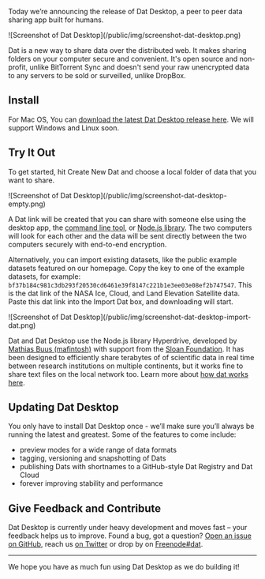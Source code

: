 Today we’re announcing the release of Dat Desktop, a peer to peer data sharing app built for humans.

<div class="screenshot-blog">
  ![Screenshot of Dat Desktop](/public/img/screenshot-dat-desktop.png)
</div>

Dat is a new way to share data over the distributed web.
It makes sharing folders on your computer secure and convenient. It's open source and non-profit, unlike BitTorrent Sync and doesn't send your raw unencrypted data to any servers to be sold or surveilled, unlike DropBox.

## Install

For Mac OS, You can [download the latest Dat Desktop release here](https://github.com/datproject/dat-desktop/releases). We will support Windows and Linux soon.

## Try It Out

To get started, hit <span class="ttu">Create New Dat</span> and choose a local folder of data that you want to share.

<div class="screenshot-blog">
  ![Screenshot of Dat Desktop](/public/img/screenshot-dat-desktop-empty.png)
</div>

A Dat link will be created that you can share with someone else using the desktop app, the [command line tool](http://docs.datproject.org), or [Node.js library](http://github.com/datproject/dat-node). The two computers will look for each other and the data will be sent directly between the two computers securely with end-to-end encryption.

Alternatively, you can import existing datasets, like the public example datasets featured on our homepage. Copy the key to one of the example datasets, for example: <code>bf37b184c981c3db293f20530cd6461e39f8147c221b1e3ee03e08ef2b747547</code>. This is the dat link of the NASA Ice, Cloud, and Land Elevation Satellite data. Paste this dat link into the <span class="ttu">Import Dat</span> box, and downloading will start.

<div class="screenshot-blog screenshot-blog--small">
  ![Screenshot of Dat Desktop](/public/img/screenshot-dat-desktop-import-dat.png)
</div>

Dat and Dat Desktop use the Node.js library Hyperdrive, developed by [Mathias Buus (mafintosh)](http://github.com/mafintosh/hyperdrive) with support from the [Sloan Foundation](http://codeforscience.org). It has been designed to efficiently share terabytes of of scientific data in real time between research institutions on multiple continents, but it works fine to share text files on the local network too. Learn more about [how dat works here](https://docs.datproject.org/how-dat-works).

## Updating Dat Desktop

You only have to install Dat Desktop once - we’ll make sure you’ll always be running the latest and greatest. Some of the features to come include:

- preview modes for a wide range of data formats
- tagging, versioning and snapshotting of Dats
- publishing Dats with shortnames to a GitHub-style Dat Registry and Dat Cloud
- forever improving stability and performance

## Give Feedback and Contribute

Dat Desktop is currently under heavy development and moves fast – your feedback helps us to improve. Found a bug, got a question? [Open an issue on
GitHub][issues], reach us [on Twitter][twitter] or drop by on
[Freenode#dat](https://webchat.freenode.net/).

---

We hope you have as much fun using Dat Desktop as we do building it!

[download]: https://download.datproject.org
[source]: https://github.com/datproject/dat-desktop
[issues]: https://github.com/datproject/dat-desktop/issues
[twitter]: https://twitter.com/dat_project
